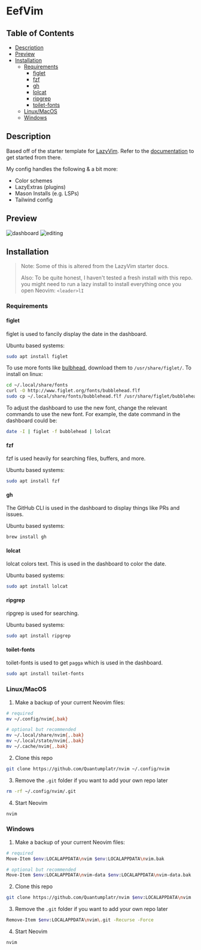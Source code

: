 # EefVim

## Table of Contents

<!-- mtoc-start -->

* [Description](#description)
* [Preview](#preview)
* [Installation](#installation)
  * [Requirements](#requirements)
    * [figlet](#figlet)
    * [fzf](#fzf)
    * [gh](#gh)
    * [lolcat](#lolcat)
    * [ripgrep](#ripgrep)
    * [toilet-fonts](#toilet-fonts)
  * [Linux/MacOS](#linuxmacos)
  * [Windows](#windows)

<!-- mtoc-end -->

## Description

Based off of the starter template for [LazyVim](https://github.com/LazyVim/LazyVim).
Refer to the [documentation](https://lazyvim.github.io/installation) to get started from there.

My config handles the following & a bit more:

- Color schemes
- LazyExtras (plugins)
- Mason Installs (e.g. LSPs)
- Tailwind config

## Preview

![dashboard](https://github.com/user-attachments/assets/634b145b-e80d-4721-b491-944d1f3aec71)
![editing](https://github.com/user-attachments/assets/a3385631-2edb-414d-9527-d4f1743b6170)

## Installation

> Note: Some of this is altered from the LazyVim starter docs.
>
> Also: To be quite honest, I haven't tested a fresh install with this repo.
> you might need to run a lazy install to install everything once you open
> Neovim: `<leader>lI`

### Requirements

#### figlet

figlet is used to fancily display the date in the dashboard.

Ubuntu based systems:

```bash
sudo apt install figlet
```

To use more fonts like [bulbhead](http://www.figlet.org/fontdb_example.cgi?font=bulbhead.flf),
download them to `/usr/share/figlet/`.
To install on linux:

```bash
cd ~/.local/share/fonts
curl -O http://www.figlet.org/fonts/bubblehead.flf
sudo cp ~/.local/share/fonts/bubblehead.flf /usr/share/figlet/bubblehead.flf
```

To adjust the dashboard to use the new font, change the relevant commands to use
the new font. For example, the date command in the dashboard could be:

```bash
date -I | figlet -f bubblehead | lolcat
```

#### fzf

fzf is used heavily for searching files, buffers, and more.

Ubuntu based systems:

```bash
sudo apt install fzf
```

#### gh

The GitHub CLI is used in the dashboard to display things like PRs and issues.

Ubuntu based systems:

```bash
brew install gh
```

#### lolcat

lolcat colors text. This is used in the dashboard to color the date.

Ubuntu based systems:

```bash
sudo apt install lolcat
```

#### ripgrep

ripgrep is used for searching.

Ubuntu based systems:

```bash
sudo apt install ripgrep
```

#### toilet-fonts

toilet-fonts is used to get `pagga` which is used in the dashboard.

```bash
sudo apt install toilet-fonts
```

### Linux/MacOS

1. Make a backup of your current Neovim files:

```bash
# required
mv ~/.config/nvim{,bak}

# optional but recommended
mv ~/.local/share/nvim{,.bak}
mv ~/.local/state/nvim{,.bak}
mv ~/.cache/nvim{,.bak}
```

2. Clone this repo

```bash
git clone https://github.com/Quantumplatr/nvim ~/.config/nvim
```

3. Remove the `.git` folder if you want to add your own repo later

```bash
rm -rf ~/.config/nvim/.git
```

4. Start Neovim

```bash
nvim
```

### Windows

1. Make a backup of your current Neovim files:

```bash
# required
Move-Item $env:LOCALAPPDATA\nvim $env:LOCALAPPDATA\nvim.bak

# optional but recommended
Move-Item $env:LOCALAPPDATA\nvim-data $env:LOCALAPPDATA\nvim-data.bak
```

2. Clone this repo

```bash
git clone https://github.com/Quantumplatr/nvim $env:LOCALAPPDATA\nvim
```

3. Remove the `.git` folder if you want to add your own repo later

```bash
Remove-Item $env:LOCALAPPDATA\nvim\.git -Recurse -Force
```

4. Start Neovim

```bash
nvim
```
